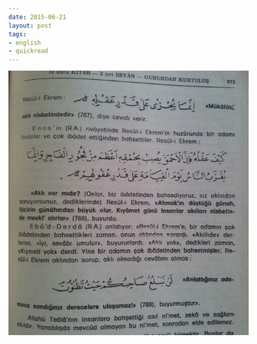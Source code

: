 ```yaml
---
date: 2015-06-21
layout: post
tags:
- english
- quickread
---
```


![](/images/tumblr_nq9avwiit51u3gx2to1_500.jpg)
